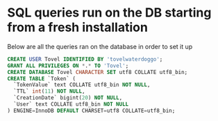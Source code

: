 # SQL queries run on the DB starting from a fresh installation

Below are all the queries ran on the database in order to set it up

```sql
CREATE USER Tovel IDENTIFIED BY 'tovelwaterdoggo';
GRANT ALL PRIVILEGES ON *.* TO 'Tovel';
CREATE DATABASE Tovel CHARACTER SET utf8 COLLATE utf8_bin;
CREATE TABLE `Token` (
  `TokenValue` text COLLATE utf8_bin NOT NULL,
  `TTL` int(11) NOT NULL,
  `CreationDate` bigint(20) NOT NULL,
  `User` text COLLATE utf8_bin NOT NULL
) ENGINE=InnoDB DEFAULT CHARSET=utf8 COLLATE=utf8_bin;
```